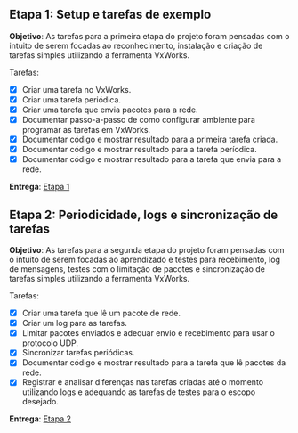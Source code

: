## Etapa 1: Setup e tarefas de exemplo

**Objetivo**: As tarefas para a primeira etapa do projeto foram pensadas com o intuito de serem focadas ao reconhecimento, instalação e criação de tarefas simples utilizando a ferramenta VxWorks.


Tarefas:

- [x] Criar uma tarefa no VxWorks.
- [x] Criar uma tarefa periódica.
- [x] Criar uma tarefa que envia pacotes para a rede.
- [x] Documentar passo-a-passo de como configurar ambiente para programar as tarefas em VxWorks.
- [x] Documentar código e mostrar resultado para a primeira tarefa criada.
- [x] Documentar código e mostrar resultado para a tarefa períodica.
- [x] Documentar código e mostrar resultado para a tarefa que envia para a rede.

**Entrega**: [Etapa 1](/VxWorks/etapa_1/)

## Etapa 2: Periodicidade, logs e sincronização de tarefas

**Objetivo**: As tarefas para a segunda etapa do projeto foram pensadas com o intuito de serem focadas ao aprendizado e testes para recebimento, log de mensagens, testes com o limitação de pacotes e sincronização de tarefas simples utilizando a ferramenta VxWorks.


Tarefas:

- [x] Criar uma tarefa que lê um pacote de rede.
- [x] Criar um log para as tarefas.
- [x] Limitar pacotes enviados e adequar envio e recebimento para usar o protocolo UDP.
- [x] Sincronizar tarefas periódicas.
- [x] Documentar código e mostrar resultado para a tarefa que lê pacotes da rede.
- [x] Registrar e analisar diferenças nas tarefas criadas até o momento utilizando logs e adequando as tarefas de testes para o escopo desejado.

**Entrega**: [Etapa 2](/VxWorks/etapa_2/)
